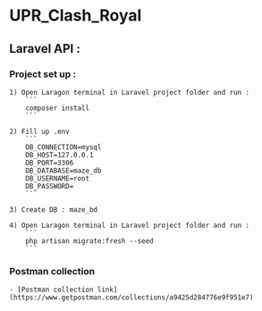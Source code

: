 # UPR_Clash_Royal
## Laravel API :

### Project set up :

	1) Open Laragon terminal in Laravel project folder and run : 
		```
		composer install
		```

	2) Fill up .env
		```
		DB_CONNECTION=mysql
		DB_HOST=127.0.0.1
		DB_PORT=3306
		DB_DATABASE=maze_db
		DB_USERNAME=root
		DB_PASSWORD=
		```

	3) Create DB : maze_bd

	4) Open Laragon terminal in Laravel project folder and run : 
		```
		php artisan migrate:fresh --seed
		```

### Postman collection

	- [Postman collection link](https://www.getpostman.com/collections/a9425d284776e9f951e7)
	
